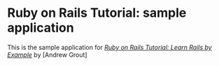 # Ruby on Rails Tutorial: sample application

This is the sample application for
[*Ruby on Rails Tutorial: Learn Rails by Example*](http://railstutorial.org/)
by [Andrew Grout]